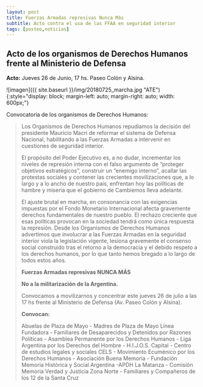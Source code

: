 ```yaml
---
layout: post
title: Fuerzas Armadas represivas Nunca Más
subtitle: Acto contra el usa de las FFAA en seguridad interior  
tags: [posteo,noticias]
---
```


## Acto de los organismos de Derechos Humanos frente al Ministerio de Defensa


<div class="alert alert-info" role="alert">
<strong>Acto:</strong> Jueves 26 de Junio, 17 hs. Paseo Colón y Alsina.
</div>

![imagen]({{ site.baseurl }}/img/20180725_marcha.jpg "ATE"){:style="display: block; margin-left: auto; margin-right: auto; width: 600px;"}

Convocatoria de los organismos de Derechos Humanos:

>Los Organismos de Derechos Humanos repudiamos la decisión del presidente Mauricio Macri de reformar el sistema de Defensa Nacional, habilitando a las Fuerzas Armadas a intervenir en cuestiones de seguridad interior.
>
>El propósito del Poder Ejecutivo es, a no dudar, incrementar los niveles de represión interna con el falso argumento de “proteger objetivos estratégicos”, construir un “enemigo interno”, acallar las protestas sociales y contener las crecientes movilizaciones que, a lo largo y a lo ancho de nuestro país, enfrentan hoy las políticas de hambre y miseria que el gobierno de Cambiemos lleva adelante.
>
>El ajuste brutal en marcha, en consonancia con las exigencias impuestas por el Fondo Monetario Internacional afecta gravemente derechos fundamentales de nuestro pueblo. El rechazo creciente que esas políticas provocan en la sociedad tendrá como única respuesta la represión.
>Desde los Organismos de Derechos Humanos advertimos que involucrar a las Fuerzas Armadas en la seguridad interior viola la legislación vigente, lesiona gravemente el consenso social construido tras el retorno a la democracia y el debido respeto a los derechos humanos, por lo que tanto hemos bregado a lo largo de todos estos años.
>
> **Fuerzas Armadas represivas NUNCA MÁS**
>
> **No a la militarización de la Argentina.**
>
>Convocamos a movilizarnos y concentrar este jueves 26 de julio a las 17 hs frente al Ministerio de Defensa (Av. Paseo Colón y Alsina).
>
>**Convocan:**
>
>Abuelas de Plaza de Mayo - Madres de Plaza de Mayo Línea Fundadora - Familiares de Desaparecidos y Detenidos por Razones Políticas - Asamblea Permanente por los Derechos Humanos - Liga Argentina por los Derechos del Hombre - H.I.J.O.S. Capital - Centro de estudios legales y sociales CELS - Movimiento Ecuménico por los Derechos Humanos - Asociación Buena Memoria - Fundación Memoria Histórica y Social Argentina -APDH La Matanza - Comisión Memoria Verdad y Justicia Zona Norte - Familiares y Compañeros de los 12 de la Santa Cruz
